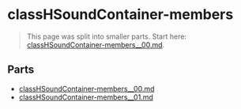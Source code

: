 # classHSoundContainer-members

> This page was split into smaller parts. Start here: [classHSoundContainer-members__00.md](classHSoundContainer-members__00.md).

## Parts

- [classHSoundContainer-members__00.md](classHSoundContainer-members__00.md)
- [classHSoundContainer-members__01.md](classHSoundContainer-members__01.md)
